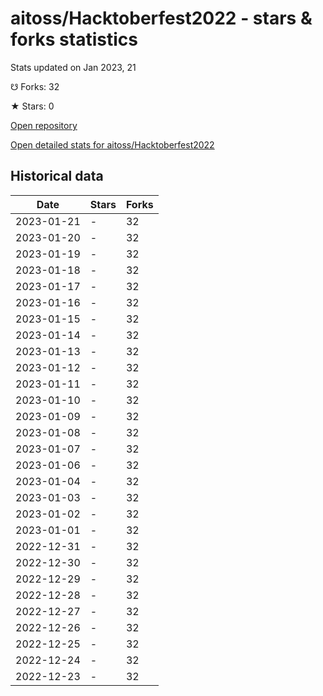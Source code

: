 # aitoss/Hacktoberfest2022 - stars & forks statistics

Stats updated on Jan 2023, 21

☋ Forks: 32

★ Stars: 0

[Open repository](https://github.com/aitoss/Hacktoberfest2022)

[Open detailed stats for aitoss/Hacktoberfest2022](https://reviewgithub.com/rep/aitoss/Hacktoberfest2022)

## Historical data
| Date | Stars | Forks |
|------|-------|-------|
| 2023-01-21 | - | 32 | 
| 2023-01-20 | - | 32 | 
| 2023-01-19 | - | 32 | 
| 2023-01-18 | - | 32 | 
| 2023-01-17 | - | 32 | 
| 2023-01-16 | - | 32 | 
| 2023-01-15 | - | 32 | 
| 2023-01-14 | - | 32 | 
| 2023-01-13 | - | 32 | 
| 2023-01-12 | - | 32 | 
| 2023-01-11 | - | 32 | 
| 2023-01-10 | - | 32 | 
| 2023-01-09 | - | 32 | 
| 2023-01-08 | - | 32 | 
| 2023-01-07 | - | 32 | 
| 2023-01-06 | - | 32 | 
| 2023-01-04 | - | 32 | 
| 2023-01-03 | - | 32 | 
| 2023-01-02 | - | 32 | 
| 2023-01-01 | - | 32 | 
| 2022-12-31 | - | 32 | 
| 2022-12-30 | - | 32 | 
| 2022-12-29 | - | 32 | 
| 2022-12-28 | - | 32 | 
| 2022-12-27 | - | 32 | 
| 2022-12-26 | - | 32 | 
| 2022-12-25 | - | 32 | 
| 2022-12-24 | - | 32 | 
| 2022-12-23 | - | 32 | 

